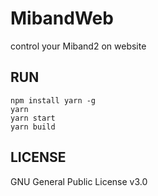 # MibandWeb
control your Miband2 on website

## RUN
```
npm install yarn -g
yarn
yarn start
yarn build
```

## LICENSE
GNU General Public License v3.0
